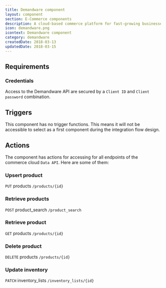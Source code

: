 ```yaml
---
title: Demandware component
layout: component
section: E-Commerce components
description: A cloud-based commerce platform for fast-growing businesses.
icon: demandware.png
icontext: Demandware component
category: demandware
createdDate: 2018-03-13
updatedDate: 2018-03-15
---
```


## Requirements

### Credentials

Access to the Demandware API are secured by a `Client ID` and `Client password`
combination.

## Triggers

This component has no trigger functions. This means it will not be accessible to
select as a first component during the integration flow design.

## Actions

The component has actions for accessing for all endpoints of the commerce cloud
`Data API`. Here are some of them:

### Upsert product

`PUT` products `/products/{id}`

### Retrieve products

`POST` product_search `/product_search`

### Retrieve product

`GET` products `/products/{id}`

### Delete product

`DELETE` products `/products/{id}`

### Update inventory

`PATCH` inventory_lists `/inventory_lists/{id}`
